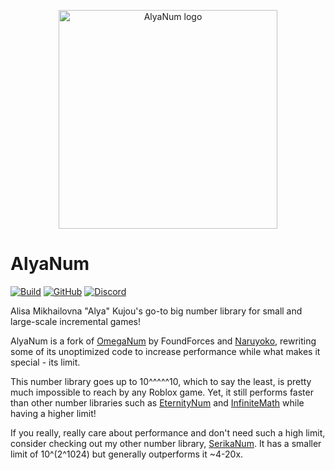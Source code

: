 <p align="center">
  <img width="350" alt="AlyaNum logo" src="assets/logo.png"></img>
</p>

# AlyaNum
[![Build](https://github.com/evilbocchi/alyanum/actions/workflows/ci.yml/badge.svg?branch=main&event=push)](https://github.com/evilbocchi/alyanum/actions/workflows/ci.yml)
[![GitHub](https://img.shields.io/github/release/evilbocchi/alyanum.svg)](https://github.com/evilbocchi/alyanum/releases/latest)
[![Discord](https://dcbadge.limes.pink/api/server/https://discord.gg/haPBmCSvXt?style=flat)](https://discord.gg/https://discord.gg/haPBmCSvXt)

Alisa Mikhailovna "Alya" Kujou's go-to big number library for small and large-scale incremental games! 

AlyaNum is a fork of [OmegaNum](https://create.roblox.com/store/asset/11646892509/OmegaNum-Readable) by FoundForces and [Naruyoko](https://github.com/Naruyoko),
rewriting some of its unoptimized code to increase performance while what makes it special - its limit.

This number library goes up to 10^^^^^10, which to say the least, is pretty much impossible to reach by any Roblox game.
Yet, it still performs faster than other number libraries such as [EternityNum](https://create.roblox.com/store/asset/12144172446/EternityNum-2) and
[InfiniteMath](https://github.com/KdudeDev/InfiniteMath) while having a higher limit!

If you really, really care about performance and don't need such a high limit, consider checking out my other number library, 
[SerikaNum](https://github.com/evilbocchi/serikanum). It has a smaller limit of 10^(2^1024) but generally outperforms it ~4-20x.
